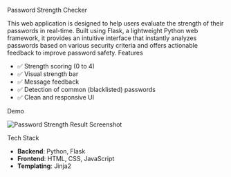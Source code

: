 Password Strength Checker

This web application is designed to help users evaluate the strength of their passwords in real-time. Built using Flask, a lightweight Python web framework, it provides an intuitive interface that instantly analyzes passwords based on various security criteria and offers actionable feedback to improve password safety.
 Features

- ✅ Strength scoring (0 to 4)
- ✅ Visual strength bar
- ✅ Message feedback
- ✅ Detection of common (blacklisted) passwords
- ✅ Clean and responsive UI



 Demo

![Password Strength Result Screenshot](screenshot.png)


 Tech Stack

- **Backend**: Python, Flask
- **Frontend**: HTML, CSS, JavaScript
- **Templating**: Jinja2


